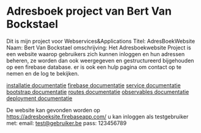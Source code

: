 # Adresboek project van Bert Van Bockstael

Dit is mijn project voor Webservices&Applications
Titel: AdresBoekWebsite
Naam: Bert Van Bockstael
omschrijving:
Het Adresboekwebsite Project is een website waarop gebruikers zich kunnen inloggen en hun adressen beheren, ze worden dan ook weergegeven en gestructureerd bijgehouden op een firebase database. er is ook een hulp pagina om contact op te nemen en de log te bekijken.

[installatie documentatie](doc/installatie.md)
[firebase documentatie](doc/firebase.md)
[service documentatie](doc/service.md)
[bootstrap documentatie](doc/bootstrap.md)
[routes documentatie](doc/routes.md)
[observables documentatie](doc/observables.md)
[deployment documentatie](doc/deployment.md)

De website kan gevonden worden op https://adresboeksite.firebaseapp.com/
u kan inloggen als testgebruiker met:
email: test@gebruiker.be
pass: 123456789